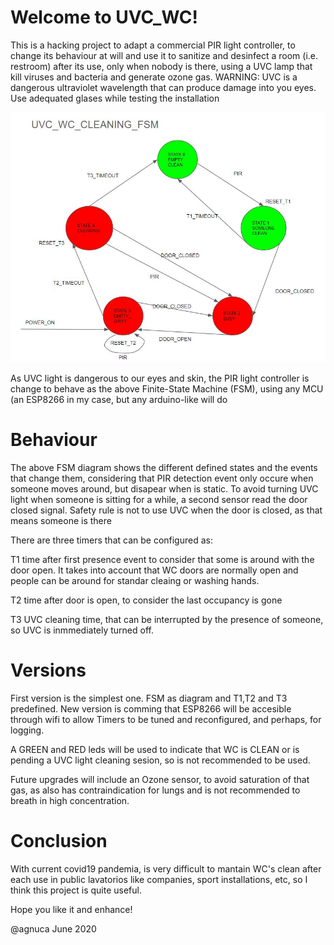 # Welcome to UVC_WC!

This is a hacking project to adapt a commercial PIR light controller, to change its behaviour at will and use it to sanitize and desinfect a room (i.e. restroom) after its use, only when nobody is there, using a UVC lamp that kill viruses and bacteria and generate ozone gas. WARNING: UVC is a dangerous ultraviolet wavelength that can produce damage into you eyes. Use adequated glases while testing the installation

![GitHub Logo](/uvc_wc_fsm.JPG)

As UVC light is dangerous to our eyes and skin, the PIR light controller is change to behave as the above Finite-State Machine (FSM), using any MCU (an ESP8266 in my case, but any arduino-like will do

# Behaviour

The above FSM diagram shows the different defined states and the events that change them, considering that PIR detection event only occure when someone moves around, but disapear when is static.
To avoid turning UVC light when someone is sitting for a while, a second sensor read the door closed signal. Safety rule is not to use UVC when the door is  closed, as that means someone is there

There are three timers that can be configured as:

T1 time after first presence event to consider that some is around with the door open. It takes into account that WC doors are normally open and people can be around for standar cleaing or washing hands. 

T2 time after door is open, to consider the last occupancy is gone

T3 UVC cleaning time, that can be interrupted by the presence of someone, so UVC is inmmediately turned off.

# Versions

First version is the simplest one. FSM as diagram and T1,T2 and T3 predefined. New version is comming that ESP8266 will be accesible through wifi to allow Timers to be tuned and reconfigured, and perhaps, for logging.

A GREEN and RED leds will be used to indicate that WC is CLEAN or is pending a UVC light cleaning sesion, so is not recommended to be used.

Future upgrades will include an Ozone sensor, to avoid saturation of that gas, as also has contraindication for lungs and is not recommended to breath in high concentration.

# Conclusion

With current covid19 pandemia, is very difficult to mantain WC's clean after each use in public lavatorios like companies, sport installations, etc, so I think this project is quite useful.

Hope you like it and enhance!

@agnuca June 2020

